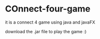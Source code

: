 # COnnect-four-game
it is a connect 4 game using java and javaFX


download the .jar file to play the game :)
